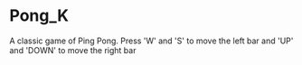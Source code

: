 # Pong_K
A classic game of Ping Pong.
Press 'W' and 'S' to move the left bar and 'UP' and 'DOWN' to move the right bar
